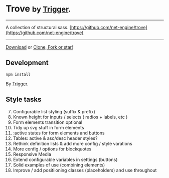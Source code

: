 # Trove <small>by <a href="https://triggerapp.com">Trigger</a>.</small>

--------------------------------

A collection of structural sass. [https://github.com/net-engine/trove](https://github.com/net-engine/trove)

--------------------------------

<a rel="external" href="https://github.com/net-engine/trove/archive/master.zip" class="button button-large">Download</a> or <a target="_blank" href="https://github.com/net-engine/trove">Clone, Fork or star!</a>

## Development

    npm install

By <a href="https://triggerapp.com" target="_blank">Trigger</a>.


## Style tasks

7.  Configurable list styling (suffix & prefix)
1.  Known height for inputs / selects ( radios + labels, etc )
2.  Form elements transition optional
3.  Tidy up svg stuff in form elements
4.  :active states for form elements and buttons
5.  Tables: active & asc/desc header styles?
8.  Rethink definition lists & add more config / style varations
9.  More config / options for blockquotes
10. Responsive Media
11. Extend configurable variables in settings (buttons)
12. Solid examples of use (combining elements)
13. Improve / add positiioning classes (placeholders) and use throughout
